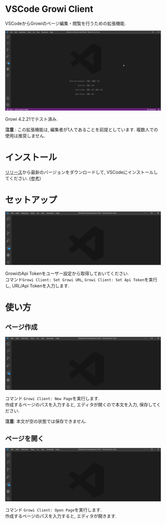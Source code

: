 # VSCode Growi Client

VSCodeからGrowiのページ編集・閲覧を行うための拡張機能.

![use-demo](./images/use-demo.gif)

Growi 4.2.21でテスト済み.

**注意** : この拡張機能は, 編集者が1人であることを前提としています. 複数人での使用は推奨しません.

# インストール

[リリース](/k-kuroguro/vscode-growi-client/releases/download/1.0.0/growi-client-1.0.0.vsix)から最新のバージョンをダウンロードして, VSCodeにインストールしてください. ([参考](https://code.visualstudio.com/docs/editor/extension-marketplace#_install-from-a-vsix))

# セットアップ

![setup-demo](./images/setup-demo.gif)

GrowiのApi Tokenをユーザー設定から取得しておいてください.\
コマンド`Growi Client: Set Growi URL`, `Growi Client: Set Api Token`を実行し, URL/Api Tokenを入力します.

# 使い方

## ページ作成

![newPage-demo](./images/newPage-demo.gif)

コマンド `Growi Client: New Page`を実行します.\
作成するページのパスを入力すると, エディタが開くので本文を入力, 保存してください.

**注意**: 本文が空の状態では保存できません.

## ページを開く

![openPage-demo](./images/openPage-demo.gif)

コマンド `Growi Client: Open Page`を実行します.\
作成するページのパスを入力すると, エディタが開きます.
